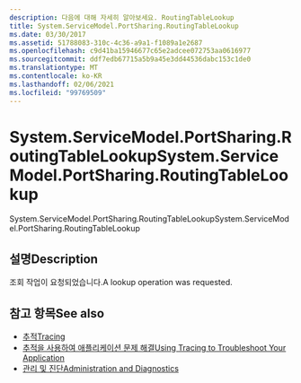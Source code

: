 ```yaml
---
description: 다음에 대해 자세히 알아보세요. RoutingTableLookup
title: System.ServiceModel.PortSharing.RoutingTableLookup
ms.date: 03/30/2017
ms.assetid: 51788083-310c-4c36-a9a1-f1089a1e2687
ms.openlocfilehash: c9d41ba15946677c65e2adcee072753aa0616977
ms.sourcegitcommit: ddf7edb67715a5b9a45e3dd44536dabc153c1de0
ms.translationtype: MT
ms.contentlocale: ko-KR
ms.lasthandoff: 02/06/2021
ms.locfileid: "99769509"
---
```

# <a name="systemservicemodelportsharingroutingtablelookup"></a><span data-ttu-id="86d29-103">System.ServiceModel.PortSharing.RoutingTableLookup</span><span class="sxs-lookup"><span data-stu-id="86d29-103">System.ServiceModel.PortSharing.RoutingTableLookup</span></span>

<span data-ttu-id="86d29-104">System.ServiceModel.PortSharing.RoutingTableLookup</span><span class="sxs-lookup"><span data-stu-id="86d29-104">System.ServiceModel.PortSharing.RoutingTableLookup</span></span>  
  
## <a name="description"></a><span data-ttu-id="86d29-105">설명</span><span class="sxs-lookup"><span data-stu-id="86d29-105">Description</span></span>  

 <span data-ttu-id="86d29-106">조회 작업이 요청되었습니다.</span><span class="sxs-lookup"><span data-stu-id="86d29-106">A lookup operation was requested.</span></span>  
  
## <a name="see-also"></a><span data-ttu-id="86d29-107">참고 항목</span><span class="sxs-lookup"><span data-stu-id="86d29-107">See also</span></span>

- [<span data-ttu-id="86d29-108">추적</span><span class="sxs-lookup"><span data-stu-id="86d29-108">Tracing</span></span>](index.md)
- [<span data-ttu-id="86d29-109">추적을 사용하여 애플리케이션 문제 해결</span><span class="sxs-lookup"><span data-stu-id="86d29-109">Using Tracing to Troubleshoot Your Application</span></span>](using-tracing-to-troubleshoot-your-application.md)
- [<span data-ttu-id="86d29-110">관리 및 진단</span><span class="sxs-lookup"><span data-stu-id="86d29-110">Administration and Diagnostics</span></span>](../index.md)
